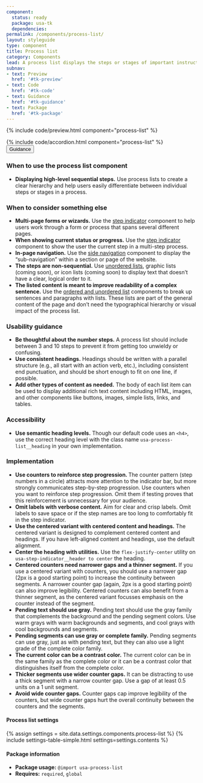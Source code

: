 ```yaml
---
component:
  status: ready
  package: usa-tk
  dependencies:
permalink: /components/process-list/
layout: styleguide
type: component
title: Process list
category: Components
lead: A process list displays the steps or stages of important instructions or processes.
subnav:
- text: Preview
  href: '#tk-preview'
- text: Code
  href: '#tk-code'
- text: Guidance
  href: '#tk-guidance'
- text: Package
  href: '#tk-package'
---
```


{% include code/preview.html component="process-list" %}

<section class="site-component-section">
  {% include code/accordion.html component="process-list" %}
  <div class="usa-accordion usa-accordion--bordered site-accordion-docs">
    <button class="usa-button-unstyled usa-accordion__button"
        aria-expanded="true" aria-controls="process-list-docs">
      Guidance
    </button>
    <div id="process-list-docs" aria-hidden="false" class="usa-accordion__content site-component-usage">
      <h3>When to use the process list component</h3>
      <ul class="usa-content-list">
        <li><strong>Displaying high-level sequential steps.</strong> Use process lists to create a clear hierarchy and help users easily differentiate between individual steps or stages in a process.</li>
      </ul>
      <h3>When to consider something else</h3>
      <ul class="usa-content-list">
        <li>
          <strong>Multi-page forms or wizards.</strong> Use the <a href="{{ site.baseurl }}/components/step-indicator">step indicator</a> component to help users work through a form or process that spans several different pages.
        </li>
        <li>
          <strong>When showing current status or progress.</strong> Use the <a href="{{ site.baseurl }}/components/step-indicator">step indicator</a> component to show the user the current step in a multi-step process.
        </li>
        <li>
          <strong>In-page navigation.</strong> Use the <a href="{{ site.baseurl }}/components/sidenav">side navigation</a> component to display the “sub-navigation” within a section or page of the website.
        </li>
        <li>
          <strong>The steps are non-sequential.</strong> Use <a href="{{ site.baseurl }}/typography/03-lists">unordered lists</a>, graphic lists (coming soon), or icon lists (coming soon) to display text that doesn’t have a clear, logical order to it.
        </li>
        <li>
          <strong>The listed content is meant to improve readability of a complex sentence.</strong> Use the <a href="{{ site.baseurl }}/typography/03-lists">ordered and unordered list</a> components to break up sentences and paragraphs with lists. These lists are part of the general content of the page and don’t need the typographical hierarchy or visual impact of the process list.
        </li>
      </ul>
      <h3>Usability guidance</h3>
      <ul class="usa-content-list">
        <li>
          <strong>Be thoughtful about the number steps.</strong> A process list should include between 3 and 10 steps to prevent it from getting too unwieldy or confusing.
        </li>
        <li>
          <strong>Use consistent headings.</strong> Headings should be written with a parallel structure (e.g., all start with an action verb, etc.), including consistent end punctuation, and should be short enough to fit on one line, if possible.
        </li>
        <li>
          <strong>Add other types of content as needed.</strong> The body of each list item can be used to display additional rich text content including HTML, images, and other components like buttons, images, simple lists, links, and tables.
        </li>
      </ul>
      <h3 class="usa-heading">Accessibility</h3>
      <ul class="usa-content-list">
        <li>
          <strong>Use semantic heading levels.</strong> Though our default code uses an <code>&lt;h4&gt;</code>, use the correct heading level with the class name <code>usa-process-list__heading</code> in your own implementation.
        </li>
      </ul>
      <h3 class="usa-heading">Implementation</h3>
      <ul class="usa-content-list">
        <li>
          <strong>Use counters to reinforce step progression. </strong> The counter pattern (step numbers in a circle) attracts more attention to the indicator bar, but more strongly communicates step-by-step progression. Use counters when you want to reinforce step progression. Omit them if testing proves that this reinforcement is unnecessary for your audience.
        </li>
        <li>
          <strong>Omit labels with verbose content.</strong> Aim for clear and crisp labels. Omit labels to save space or if the step names are too long to comfortably fit in the step indicator.
        </li>
        <li>
          <strong>Use the centered variant with centered content and headings.</strong> The centered variant is designed to complement centered content and headings. If you have left-aligned content and headings, use the default alignment.
        </li>
        <li>
          <strong>Center the heading with utilities.</strong> Use the <code>flex-justify-center</code> utility on <code>usa-step-indicator__header to center</code> the heading.
        </li>
        <li>
          <strong>Centered counters need narrower gaps and a thinner segment.</strong>  If you use a centered variant with counters, you should use a narrower gap (2px is a good starting point) to increase the continuity between segments. A narrower counter gap (again, 2px is a good starting point) can also improve legibility. Centered counters can also benefit from a  thinner segment, as the centered variant focusses emphasis on the counter instead of the segment.
        </li>
        <li>
          <strong>Pending text should use gray.</strong> Pending text should use the gray family that complements the background and the pending segment colors. Use warm grays with warm backgrounds and segments, and cool grays with cool backgrounds and segments.
        </li>
        <li>
          <strong>Pending segments can use gray or complete family.</strong> Pending segments can use gray, just as with pending text, but they can also use a light grade of the complete color family.
        </li>
        <li>
          <strong>The current color can be a contrast color.</strong> The current color can be in the same family as the complete color or it can be a contrast color that distinguishes itself from the complete color.
        </li>
        <li>
          <strong>Thicker segments use wider counter gaps.</strong> It can be distracting to use a thick segment with a narrow counter gap. Use a gap of at least 0.5 units on a 1 unit segment.
        </li>
        <li>
          <strong>Avoid wide counter gaps.</strong> Counter gaps cap improve legibility of the counters, but wide counter gaps hurt the overall continuity between the counters and the segments.
        </li>
      </ul>
      <h4 id="component-settings">Process list settings</h4>
      {% assign settings = site.data.settings.components.process-list %}
      {% include settings-table-simple.html
        settings=settings.contents
      %}
      <h4 class="usa-heading">Package information</h4>
      <ul class="usa-content-list">
        <li>
          <strong>Package usage:</strong> <code>@import usa-process-list</code>
        </li>
        <li>
          <strong>Requires:</strong> <code>required</code>, <code>global</code>
        </li>
      </ul>
    </div>
  </div>
</section>



